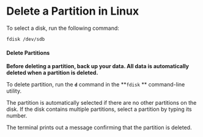 # Delete a Partition in Linux

To select a disk, run the following command:

```
fdisk /dev/sdb
```

#### Delete Partitions <a href="#ftoc-heading-4" id="ftoc-heading-4"></a>

**Before deleting a partition, back up your data. All data is automatically deleted when a partition is deleted.**

To delete partition, run the **`d`** command in the **`fdisk` ** command-line utility.

The partition is automatically selected if there are no other partitions on the disk. If the disk contains multiple partitions, select a partition by typing its number.

The terminal prints out a message confirming that the partition is deleted.

